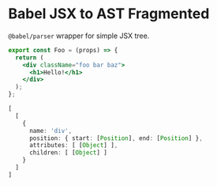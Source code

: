 # Babel JSX to AST Fragmented

`@babel/parser` wrapper for simple JSX tree.

```jsx
export const Foo = (props) => {
  return (
    <div className="foo bar baz">
      <h1>Hello!</h1>
    </div>
  );
};
```

```ts
[
  [
    {
      name: 'div',
      position: { start: [Position], end: [Position] },
      attributes: [ [Object] ],
      children: [ [Object] ]
    }
  ]
]
```
